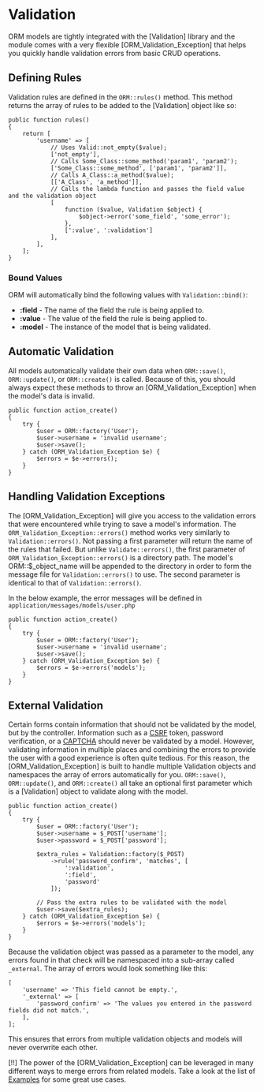 # Validation

ORM models are tightly integrated with the [Validation] library and the module comes with a very flexible [ORM_Validation_Exception] that helps you quickly handle validation errors from basic CRUD operations.

## Defining Rules

Validation rules are defined in the `ORM::rules()` method. This method returns the array of rules to be added to the [Validation] object like so:

    public function rules()
    {
        return [
            'username' => [
                // Uses Valid::not_empty($value);
                ['not_empty'],
                // Calls Some_Class::some_method('param1', 'param2');
                ['Some_Class::some_method', ['param1', 'param2']],
                // Calls A_Class::a_method($value);
                [['A_Class', 'a_method']],
                // Calls the lambda function and passes the field value and the validation object
                [
                    function ($value, Validation $object) {
                        $object->error('some_field', 'some_error');
                    },
                    [':value', ':validation']
                ],
            ],
        ];
    }

### Bound Values

ORM will automatically bind the following values with `Validation::bind()`:

- **:field** - The name of the field the rule is being applied to.
- **:value** - The value of the field the rule is being applied to.
- **:model** - The instance of the model that is being validated.

## Automatic Validation

All models automatically validate their own data when `ORM::save()`, `ORM::update()`, or `ORM::create()` is called. Because of this, you should always expect these methods to throw an [ORM_Validation_Exception] when the model's data is invalid.

    public function action_create()
    {
        try {
            $user = ORM::factory('User');
            $user->username = 'invalid username';
            $user->save();
        } catch (ORM_Validation_Exception $e) {
            $errors = $e->errors();
        }
    }

## Handling Validation Exceptions

The [ORM_Validation_Exception] will give you access to the validation errors that were encountered while trying to save a model's information. The `ORM_Validation_Exception::errors()` method works very similarly to `Validation::errors()`. Not passing a first parameter will return the name of the rules that failed. But unlike `Validate::errors()`, the first parameter of `ORM_Validation_Exception::errors()` is a directory path. The model's ORM::$_object_name will be appended to the directory in order to form the message file for `Validation::errors()` to use. The second parameter is identical to that of `Validation::errors()`.

In the below example, the error messages will be defined in `application/messages/models/user.php`

    public function action_create()
    {
        try {
            $user = ORM::factory('User');
            $user->username = 'invalid username';
            $user->save();
        } catch (ORM_Validation_Exception $e) {
            $errors = $e->errors('models');
        }
    }

## External Validation

Certain forms contain information that should not be validated by the model, but by the controller. Information such as a [CSRF](https://en.wikipedia.org/wiki/Cross-site_request_forgery) token, password verification, or a [CAPTCHA](https://en.wikipedia.org/wiki/CAPTCHA) should never be validated by a model. However, validating information in multiple places and combining the errors to provide the user with a good experience is often quite tedious. For this reason, the [ORM_Validation_Exception] is built to handle multiple Validation objects and namespaces the array of errors automatically for you. `ORM::save()`, `ORM::update()`, and `ORM::create()` all take an optional first parameter which is a [Validation] object to validate along with the model.

    public function action_create()
    {
        try {
            $user = ORM::factory('User');
            $user->username = $_POST['username'];
            $user->password = $_POST['password'];

            $extra_rules = Validation::factory($_POST)
                ->rule('password_confirm', 'matches', [
                    ':validation',
                    ':field',
                    'password'
                ]);

            // Pass the extra rules to be validated with the model
            $user->save($extra_rules);
        } catch (ORM_Validation_Exception $e) {
            $errors = $e->errors('models');
        }
    }

Because the validation object was passed as a parameter to the model, any errors found in that check will be namespaced into a sub-array called `_external`. The array of errors would look something like this:

    [
        'username' => 'This field cannot be empty.',
        '_external' => [
            'password_confirm' => 'The values you entered in the password fields did not match.',
        ],
    ];

This ensures that errors from multiple validation objects and models will never overwrite each other.

[!!] The power of the [ORM_Validation_Exception] can be leveraged in many different ways to merge errors from related models. Take a look at the list of [Examples](examples) for some great use cases.